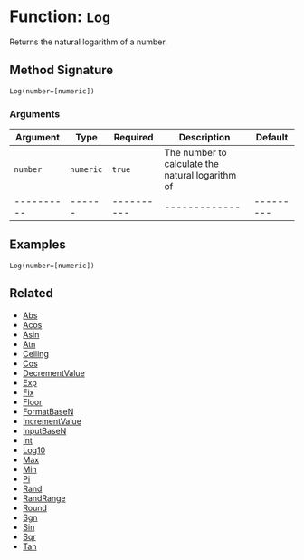 [comment]: # (Note: This documentation is generated dynamically in the build process.  To modify the contents, change the javadoc on the _invoke method of the BIF class)

# Function: `Log`

Returns the natural logarithm of a number.

## Method Signature
```
Log(number=[numeric])
```
### Arguments

| Argument | Type | Required | Description | Default |
|----------|------|----------|-------------|---------|
| `number` | `numeric` | `true` | The number to calculate the natural logarithm of | |
|----------|------|----------|-------------|---------|



## Examples

```
Log(number=[numeric])
```

## Related
  * [Abs](Abs.md)
  * [Acos](Acos.md)
  * [Asin](Asin.md)
  * [Atn](Atn.md)
  * [Ceiling](Ceiling.md)
  * [Cos](Cos.md)
  * [DecrementValue](DecrementValue.md)
  * [Exp](Exp.md)
  * [Fix](Fix.md)
  * [Floor](Floor.md)
  * [FormatBaseN](FormatBaseN.md)
  * [IncrementValue](IncrementValue.md)
  * [InputBaseN](InputBaseN.md)
  * [Int](Int.md)
  * [Log10](Log10.md)
  * [Max](Max.md)
  * [Min](Min.md)
  * [Pi](Pi.md)
  * [Rand](Rand.md)
  * [RandRange](RandRange.md)
  * [Round](Round.md)
  * [Sgn](Sgn.md)
  * [Sin](Sin.md)
  * [Sqr](Sqr.md)
  * [Tan](Tan.md)
